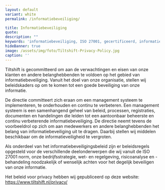 ```yaml
---
layout: default
variant: white
permalink: /informatiebeveiliging/

title: Informatiebeveiliging
quote: 
description: ""
keywords: 'informatiebeveiliging, ISO 27001, gecertificeerd, informatie, beveiliging, privacy, AVG, privacyverklaring, persoonsgegevens, verwerking, verwerkingsovereenkomst.'
hideBanner: true
image: /assets/img/foto/Tiltshift-Privacy-Policy.jpg
caption: ''
---
```


Tiltshift is gecommitteerd om aan de verwachtingen en eisen van onze klanten en andere belanghebbenden te voldoen op het gebied van informatiebeveiliging. Vanuit het doel van onze organisatie, stellen wij beleidskaders op om te komen tot een goede beveiliging van onze informatie.

De directie committeert zich eraan om een management systeem te implementeren, te onderhouden en continu te verbeteren. Een management systeem is een samenhangend geheel van beleid, processen, registraties, documenten en handelingen die leiden tot een aantoonbaar beheerste en continu verbeterende informatiebeveiliging. De directie neemt tevens de voorbeeldrol op zich om aan medewerkers en andere belanghebbenden het belang van informatiebeveiliging uit te dragen. Daarbij stellen wij middelen beschikbaar om de informatieveiligheid te vergroten.

Als onderdeel van het informatiebeveiligingsbeleid zijn er beleidsregels opgesteld voor de verschillende deelonderwerpen die wij vanuit de ISO 27001 norm, onze bedrijfsstrategie, wet- en regelgeving, risicoanalyse en -behandeling noodzakelijk of wenselijk achten voor het degelijk beveiligen van onze informatie. 

Het beleid voor privacy hebben wij gepubliceerd op deze website: https://www.tiltshift.nl/privacy/
